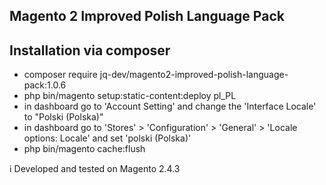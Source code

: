 ## Magento 2 Improved Polish Language Pack

## Installation via composer
- composer require jq-dev/magento2-improved-polish-language-pack:1.0.6
- php bin/magento setup:static-content:deploy pl_PL
- in dashboard go to 'Account Setting' and change the 'Interface Locale' to "Polski (Polska)"
- in dashboard go to 'Stores' > 'Configuration' > 'General' > 'Locale options: Locale' and set 'polski (Polska)'
- php bin/magento cache:flush

:information_source: Developed and tested on Magento 2.4.3
